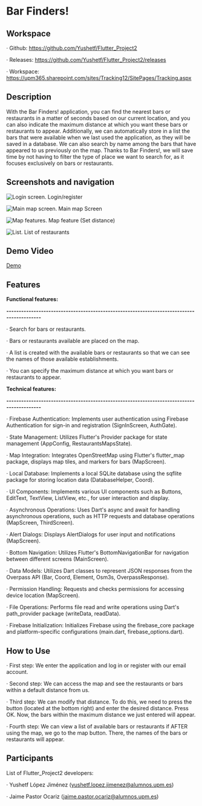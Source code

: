 # Bar Finders!
## Workspace

  · Github: https://github.com/Yushetf/Flutter_Project2

  · Releases: https://github.com/Yushetf/Flutter_Project2/releases

  · Workspace: https://upm365.sharepoint.com/sites/Tracking12/SitePages/Tracking.aspx

## Description

With the Bar Finders! application, you can find the nearest bars or restaurants in a matter of seconds based on our current location, and you can also indicate the maximum distance at which you want these bars or restaurants to appear. Additionally, we can automatically store in a list the bars that were available when we last used the application, as they will be saved in a database. We can also search by name among the bars that have appeared to us previously on the map.
Thanks to Bar Finders!, we will save time by not having to filter the type of place we want to search for, as it focuses exclusively on bars or restaurants.

## Screenshots and navigation

![Login screen.](https://github.com/Yushetf/Flutter_Project2/blob/master/Screenshots/Inicio%20sesionRegistro.png)
Login/register

![Main map screen.](https://github.com/Yushetf/Flutter_Project2/blob/master/Screenshots/Mapa.png)
Main map Screen

![Map features.](https://github.com/Yushetf/Flutter_Project2/blob/master/Screenshots/Distancia.png)
Map feature (Set distance)

![List.](https://github.com/Yushetf/Flutter_Project2/blob/master/Screenshots/Lista.png)
List of restaurants

## Demo Video
[Demo](https://upm365-my.sharepoint.com/personal/yushetf_lopez_jimenez_alumnos_upm_es/_layouts/15/stream.aspx?id=%2Fpersonal%2Fyushetf%5Flopez%5Fjimenez%5Falumnos%5Fupm%5Fes%2FDocuments%2FScreen%5Frecording%5F20240611%5F171108%2Ewebm&nav=eyJyZWZlcnJhbEluZm8iOnsicmVmZXJyYWxBcHAiOiJTdHJlYW1XZWJBcHAiLCJyZWZlcnJhbFZpZXciOiJTaGFyZURpYWxvZy1MaW5rIiwicmVmZXJyYWxBcHBQbGF0Zm9ybSI6IldlYiIsInJlZmVycmFsTW9kZSI6InZpZXcifX0&ga=1&referrer=StreamWebApp%2EWeb&referrerScenario=AddressBarCopied%2Eview%2E52363e55%2D9d1b%2D4617%2Da09b%2D47c18977b9d0)

## Features

**Functional features:**

**------------------------------------------------------------------------------------------**

  · Search for bars or restaurants.

  · Bars or restaurants available are placed on the map.

  · A list is created with the available bars or restaurants so that we can see the names of those available establishments.

  · You can specify the maximum distance at which you want bars or restaurants to appear.

**Technical features:**

**------------------------------------------------------------------------------------------**

  · Firebase Authentication: Implements user authentication using Firebase Authentication for sign-in and registration (SignInScreen, AuthGate).

  · State Management: Utilizes Flutter's Provider package for state management (AppConfig, RestaurantsMapsState).

  · Map Integration: Integrates OpenStreetMap using Flutter's flutter_map package, displays map tiles, and markers for bars (MapScreen).

  · Local Database: Implements a local SQLite database using the sqflite package for storing location data (DatabaseHelper, Coord).

 · UI Components: Implements various UI components such as Buttons, EditText, TextView, ListView, etc., for user interaction and display.

· Asynchronous Operations: Uses Dart's async and await for handling asynchronous operations, such as HTTP requests and database operations (MapScreen, ThirdScreen).

· Alert Dialogs: Displays AlertDialogs for user input and notifications (MapScreen).

· Bottom Navigation: Utilizes Flutter's BottomNavigationBar for navigation between different screens (MainScreen).

· Data Models: Utilizes Dart classes to represent JSON responses from the Overpass API (Bar, Coord, Element, Osm3s, OverpassResponse).

· Permission Handling: Requests and checks permissions for accessing device location (MapScreen).

· File Operations: Performs file read and write operations using Dart's path_provider package (writeData, readData).

· Firebase Initialization: Initializes Firebase using the firebase_core package and platform-specific configurations (main.dart, firebase_options.dart).

## How to Use
· First step: We enter the application and log in or register with our email account.
  
· Second step: We can access the map and see the restaurants or bars within a default distance from us.

· Third step: We can modify that distance. To do this, we need to press the button (located at the bottom right) and enter the desired distance. Press OK.
Now, the bars within the maximum distance we just entered will appear.

· Fourth step: We can view a list of available bars or restaurants if AFTER using the map, we go to the map button. There, the names of the bars or restaurants will appear.
    
## Participants

List of Flutter_Project2 developers:

  · Yushetf López Jiménez (yushetf.lopez.jimenez@alumnos.upm.es)

  · Jaime Pastor Ocariz (jaime.pastor.ocariz@alumnos.upm.es)
